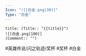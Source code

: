 ```yaml
---
Icon: "![[白金.png|30]]"
Type: "白金"
---
```

```ad-ed-sen-1-platinum
title: (Title:: "{{title}}")
![[白金.png|100]]
(Comment:: "")
```

#英雄传说/闪之轨迹/奖杯  #奖杯 #白金